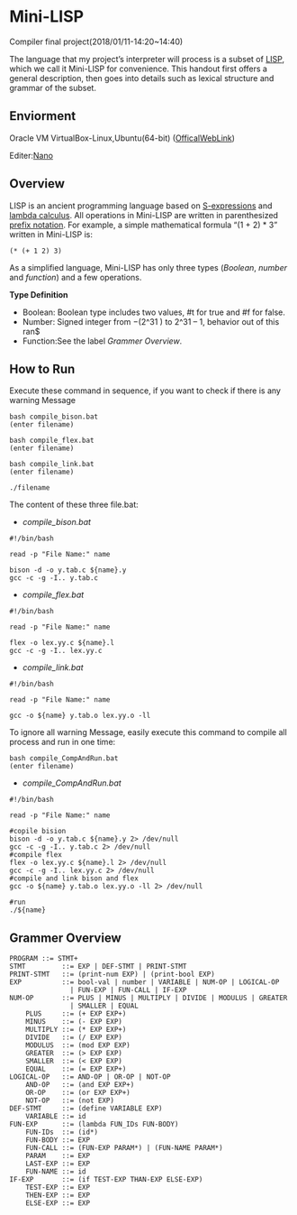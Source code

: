 # Mini-LISP
Compiler final project(2018/01/11-14:20~14:40)

The language that my project’s interpreter will process is a subset of [LISP](https://en.wikipedia.org/wiki/LISP), which we call
it Mini-LISP for convenience. This handout first offers a general description, then goes
into details such as lexical structure and grammar of the subset.

## Enviorment
Oracle VM VirtualBox-Linux,Ubuntu(64-bit) ([OfficalWebLink](https://www.oracle.com/technetwork/server-storage/virtualbox/downloads/index.html))

Editer:[Nano](https://zh.wikipedia.org/wiki/Nano_(%E6%96%87%E5%AD%97%E7%B7%A8%E8%BC%AF%E5%99%A8))

## Overview
LISP is an ancient programming language based on [S-expressions](https://en.wikipedia.org/wiki/S-expression) and [lambda calculus](https://en.wikipedia.org/wiki/Lambda_calculus).
All operations in Mini-LISP are written in parenthesized [prefix notation](https://en.wikipedia.org/wiki/Polish_notation). For example, a
simple mathematical formula “(1 + 2) * 3” written in Mini-LISP is:

<pre><code>(* (+ 1 2) 3)</code></pre>

As a simplified language, Mini-LISP has only three types (*Boolean*, *number* and *function*)
and a few operations.

**Type Definition**

- Boolean: Boolean type includes two values, #t for true and #f for false.
- Number: Signed integer from −(2^31 ) to 2^31 – 1, behavior out of this ran$
- Function:See the label *Grammer Overview*.

## How to Run
Execute these command in sequence, if you want to check if there is any warning Message

<pre><code>bash compile_bison.bat
(enter filename)

bash compile_flex.bat
(enter filename)

bash compile_link.bat
(enter filename)

./filename
</code></pre>

The content of these three file.bat:
- *compile_bison.bat*
<pre><code>#!/bin/bash

read -p "File Name:" name

bison -d -o y.tab.c ${name}.y
gcc -c -g -I.. y.tab.c
</code></pre>

- *compile_flex.bat*
<pre><code>#!/bin/bash

read -p "File Name:" name

flex -o lex.yy.c ${name}.l
gcc -c -g -I.. lex.yy.c
</code></pre>

- *compile_link.bat*
<pre><code>#!/bin/bash

read -p "File Name:" name

gcc -o ${name} y.tab.o lex.yy.o -ll
</code></pre>

To ignore all warning Message, easily execute this command to compile all process and run in one time:

<pre><code>bash compile_CompAndRun.bat
(enter filename)
</code></pre>

- *compile_CompAndRun.bat*
<pre><code>#!/bin/bash

read -p "File Name:" name

#copile bision
bison -d -o y.tab.c ${name}.y 2> /dev/null
gcc -c -g -I.. y.tab.c 2> /dev/null
#compile flex
flex -o lex.yy.c ${name}.l 2> /dev/null
gcc -c -g -I.. lex.yy.c 2> /dev/null
#compile and link bison and flex
gcc -o ${name} y.tab.o lex.yy.o -ll 2> /dev/null

#run
./${name}
</code></pre>

## Grammer Overview
<pre><code>PROGRAM ::= STMT+
STMT         ::= EXP | DEF-STMT | PRINT-STMT
PRINT-STMT   ::= (print-num EXP) | (print-bool EXP)
EXP          ::= bool-val | number | VARIABLE | NUM-OP | LOGICAL-OP
               | FUN-EXP | FUN-CALL | IF-EXP
NUM-OP       ::= PLUS | MINUS | MULTIPLY | DIVIDE | MODULUS | GREATER
               | SMALLER | EQUAL
    PLUS     ::= (+ EXP EXP+)
    MINUS    ::= (- EXP EXP)
    MULTIPLY ::= (* EXP EXP+)
    DIVIDE   ::= (/ EXP EXP)
    MODULUS  ::= (mod EXP EXP)
    GREATER  ::= (> EXP EXP)
    SMALLER  ::= (< EXP EXP)
    EQUAL    ::= (= EXP EXP+)
LOGICAL-OP   ::= AND-OP | OR-OP | NOT-OP
    AND-OP   ::= (and EXP EXP+)
    OR-OP    ::= (or EXP EXP+)
    NOT-OP   ::= (not EXP)
DEF-STMT     ::= (define VARIABLE EXP)
    VARIABLE ::= id
FUN-EXP      ::= (lambda FUN_IDs FUN-BODY)
    FUN-IDs  ::= (id*)
    FUN-BODY ::= EXP
    FUN-CALL ::= (FUN-EXP PARAM*) | (FUN-NAME PARAM*)
    PARAM    ::= EXP
    LAST-EXP ::= EXP
    FUN-NAME ::= id
IF-EXP       ::= (if TEST-EXP THAN-EXP ELSE-EXP)
    TEST-EXP ::= EXP
    THEN-EXP ::= EXP
    ELSE-EXP ::= EXP
</code></pre>

